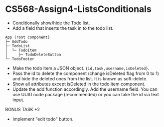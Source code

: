 # CS568-Assign4-ListsConditionals
- Conditionally show/hide the Todo list.
- Add a field that inserts the task in to the todo list.

```
App (root component)
├─ AddTodo
├─ TodoList
│  └─ TodoItem
│     ├─ TodoDeleteButton
└─ TodoFooter
```

- Make the todo item a JSON object. `{id,task,username,isDeleted}`. 
- Pass the id to delete the component (change isDeleted flag from 0 to 1) and hide the deleted ones from the list. It is known as soft-delete.
- Show all attributes except isDeleted in the todo item component.
- Update the add function accordingly. Add the username field. You can use UUID node package (recommended) or you can take the id via text input.

BONUS TASK +2
- Implement "edit todo" button. 
